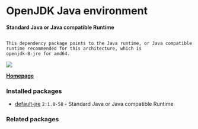 # OpenJDK Java environment

__Standard Java or Java compatible Runtime__

```

This dependency package points to the Java runtime, or Java compatible
runtime recommended for this architecture, which is
openjdk-8-jre for amd64.

```

[![](https://screenshots.debian.net/thumbnail-with-version/default-jre/9001)](https://screenshots.debian.net/screenshot-with-version/default-jre/9001)



**[Homepage](https://wiki.debian.org/Java/)**

### Installed packages

* [default-jre](https://packages.debian.org/stretch/default-jre) `2:1.8-58` - Standard Java or Java compatible Runtime

### Related packages

